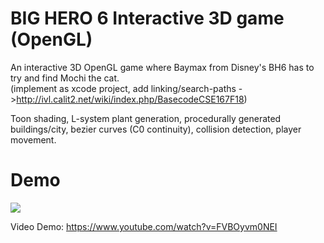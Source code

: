 # BIG HERO 6 Interactive 3D game (OpenGL)
An interactive 3D OpenGL game where Baymax from Disney's BH6 has to try and find Mochi the cat.  
(implement as xcode project, add linking/search-paths ->http://ivl.calit2.net/wiki/index.php/BasecodeCSE167F18)

Toon shading, L-system plant generation, procedurally generated buildings/city, bezier curves (C0 continuity), collision detection, player movement.

# Demo
![](finding-mochi-demo.gif)  
  
Video Demo: https://www.youtube.com/watch?v=FVBOyvm0NEI   
